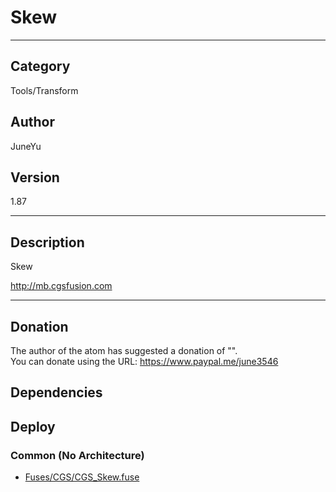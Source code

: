 # Skew
___

## Category
Tools/Transform

## Author
JuneYu

## Version
1.87

___

## Description
<p>Skew</p>
<p><a href="http://mb.cgsfusion.com">http://mb.cgsfusion.com</a></p>

___

## Donation
The author of the atom has suggested a donation of "".  
You can donate using the URL: <a href="https://www.paypal.me/june3546">https://www.paypal.me/june3546</a>
## Dependencies

## Deploy

### Common (No Architecture)

<ul>
<li><a href="https://gitlab.com/WeSuckLess/Reactor/-/blob/master/Atoms/com.JuneYu.Skew/Fuses/CGS/CGS_Skew.fuse?ref_type=heads">Fuses/CGS/CGS_Skew.fuse</a></li>
</ul>
